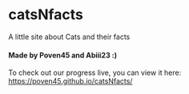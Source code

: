 # catsNfacts
A little site about Cats and their facts

#### Made by Poven45 and Abiii23 :)

To check out our progress live, you can view it here:
https://poven45.github.io/catsNfacts/

